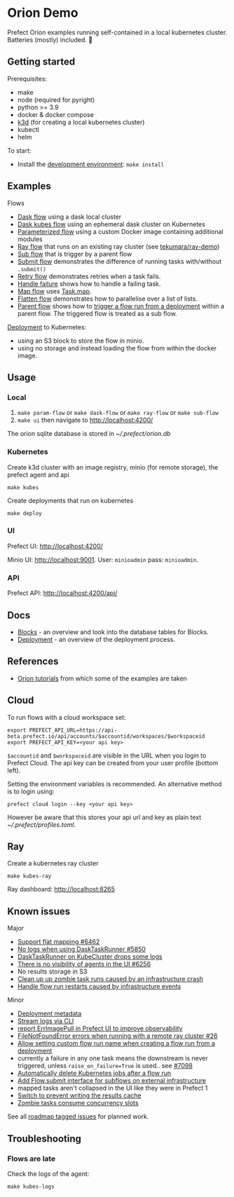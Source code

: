 # Orion Demo

Prefect Orion examples running self-contained in a local kubernetes cluster. Batteries (mostly) included. 🔋

## Getting started

Prerequisites:

- make
- node (required for pyright)
- python >= 3.9
- docker & docker compose
- [k3d](https://k3d.io/) (for creating a local kubernetes cluster)
- kubectl
- helm

To start:

- Install the [development environment](CONTRIBUTING.md#Development-environment): `make install`

## Examples

Flows

- [Dask flow](flows/dask_flow.py) using a dask local cluster
- [Dask kubes flow](flows/dask_kubes_flow.py) using an ephemeral dask cluster on Kubernetes
- [Parameterized flow](flows/param_flow.py) using a custom Docker image containing additional modules
- [Ray flow](flows/ray_flow.py) that runs on an existing ray cluster (see [tekumara/ray-demo](https://github.com/tekumara/ray-demo))
- [Sub flow](flows/sub_flow.py) that is trigger by a parent flow
- [Submit flow](flows/submit.py) demonstrates the difference of running tasks with/without `.submit()`
- [Retry flow](flows/retry_flow.py) demonstrates retries when a task fails.
- [Handle failure](flows/handle_failure_flow.py) shows how to handle a failing task.
- [Map flow](flows/map_flow.py) uses [Task.map](https://docs.prefect.io/faq/?h=map#does-prefect-2-support-mapping).
- [Flatten flow](flows/flatten_flow.py) demonstrates how to parallelise over a list of lists.
- [Parent flow](flows/parent_flow.py) shows how to [trigger a flow run from a deployment](https://annageller.medium.com/44d65b625627) within a parent flow. The triggered flow is treated as a sub flow.

[Deployment](flows/deploy.py) to Kubernetes:

- using an S3 block to store the flow in minio.
- using no storage and instead loading the flow from within the docker image.

## Usage

### Local

1. `make param-flow` or `make dask-flow` or `make ray-flow` or `make sub-flow`
1. `make ui` then navigate to [http://localhost:4200/](http://localhost:4200/)

The orion sqlite database is stored in _~/.prefect/orion.db_

### Kubernetes

Create k3d cluster with an image registry, minio (for remote storage), the prefect agent and api

```
make kubes
```

Create deployments that run on kubernetes

```
make deploy
```

### UI

Prefect UI: [http://localhost:4200/](http://localhost:4200/)

Minio UI: [http://localhost:9001](http://localhost:9001). User: `minioadmin` pass: `minioadmin`.

### API

Prefect API: [http://localhost:4200/api/](http://localhost:4200/api/)

## Docs

- [Blocks](blocks.md) - an overview and look into the database tables for Blocks.
- [Deployment](deployment.md) - an overview of the deployment process.

## References

- [Orion tutorials](https://orion-docs.prefect.io/tutorials/first-steps/) from which some of the examples are taken

## Cloud

To run flows with a cloud workspace set:

```
export PREFECT_API_URL=https://api-beta.prefect.io/api/accounts/$accountid/workspaces/$workspaceid
export PREFECT_API_KEY=<your api key>
```

`$accountid` and `$workspaceid` are visible in the URL when you login to Prefect Cloud. The api key can be created from your user profile (bottom left).

Setting the environment variables is recommended. An alternative method is to login using:

```
prefect cloud login --key <your api key>
```

However be aware that this stores your api url and key as plain text _~/.prefect/profiles.toml_.

## Ray

Create a kubernetes ray cluster

```
make kubes-ray
```

Ray dashboard: [http://localhost:8265](http://localhost:8265)

## Known issues

Major

- [Support flat mapping #6462](https://github.com/PrefectHQ/prefect/issues/6462)
- [No logs when using DaskTaskRunner #5850](https://github.com/PrefectHQ/prefect/issues/5850)
- [DaskTaskRunner on KubeCluster drops some logs](https://github.com/PrefectHQ/prefect/issues/6872)
- [There is no visibility of agents in the UI #6256](https://github.com/PrefectHQ/prefect/issues/6256)
- No results storage in S3
- [Clean up up zombie task runs caused by an infrastructure crash](https://github.com/PrefectHQ/prefect/issues/5995)
- [Handle flow run restarts caused by infrastructure events](https://github.com/PrefectHQ/prefect/issues/7116)

Minor

- [Deployment metadata](https://github.com/PrefectHQ/prefect/issues/5735)
- [Stream logs via CLI](https://github.com/PrefectHQ/prefect/issues/5987)
- [report ErrImagePull in Prefect UI to improve observability](https://github.com/PrefectHQ/prefect/issues/5688)
- [FileNotFoundError errors when running with a remote ray cluster #26](https://github.com/PrefectHQ/prefect-ray/issues/26)
- [Allow setting custom flow run name when creating a flow run from a deployment](https://github.com/PrefectHQ/prefect/issues/5968)
- currently a failure in any one task means the downstream is never triggered, unless `raise_on_failure=True` is used.. see [#7098](https://github.com/PrefectHQ/prefect/issues/7098)
- [Automatically delete Kubernetes jobs after a flow run](https://github.com/PrefectHQ/prefect/issues/5755)
- [Add Flow.submit interface for subflows on external infrastructure](https://github.com/PrefectHQ/prefect/issues/6689)
- mapped tasks aren't collapsed in the UI like they were in Prefect 1
- [Switch to prevent writing the results cache](https://github.com/PrefectHQ/prefect/issues/6397)
- [Zombie tasks consume concurrency slots](https://github.com/PrefectHQ/prefect/issues/5995)

See all [roadmap tagged issues](https://github.com/PrefectHQ/prefect/labels/status%3Aroadmap) for planned work.

## Troubleshooting

### Flows are late

Check the logs of the agent:

```
make kubes-logs
```
